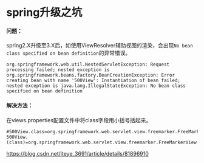 # spring升级之坑

#### 问题：

spring2.X升级至3.X后，如使用ViewResolver辅助视图的渲染，会出现`No bean class specified on bean definition`的异常错误。

```
org.springframework.web.util.NestedServletException: Request processing failed; nested exception is org.springframework.beans.factory.BeanCreationException: Error creating bean with name '500View': Instantiation of bean failed; nested exception is java.lang.IllegalStateException: No bean class specified on bean definition

```

#### 解决方法：

在views.properties配置文件中将class字段用小括号括起来。

```properties
#500View.class=org.springframework.web.servlet.view.freemarker.FreeMarkerView
500View.(class)=org.springframework.web.servlet.view.freemarker.FreeMarkerView
```

https://blog.csdn.net/iteye_3691/article/details/81896910

